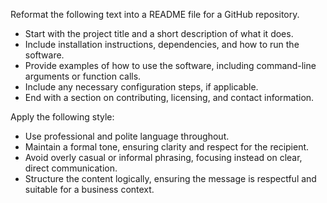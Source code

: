 Reformat the following text into a README file for a GitHub repository.  
- Start with the project title and a short description of what it does.  
- Include installation instructions, dependencies, and how to run the software.  
- Provide examples of how to use the software, including command-line arguments or function calls.  
- Include any necessary configuration steps, if applicable.  
- End with a section on contributing, licensing, and contact information.


Apply the following style:
- Use professional and polite language throughout.  
- Maintain a formal tone, ensuring clarity and respect for the recipient.  
- Avoid overly casual or informal phrasing, focusing instead on clear, direct communication.  
- Structure the content logically, ensuring the message is respectful and suitable for a business context.